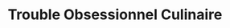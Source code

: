 ---
title: "Trouble Obsessionnel Culinaire"
url: /bordeaux/trouble-obsessionnel-culinaire/
shop: articles ménagers
---